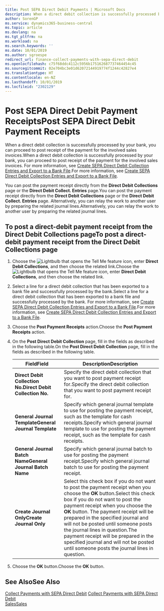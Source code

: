 ```yaml
---
title: Post SEPA Direct Debit Payments | Microsoft Docs
description: When a direct debit collection is successfully processed by your bank, you can proceed to post receipt of the payment for the involved sales invoices.
author: SorenGP
ms.service: dynamics365-business-central
ms.topic: article
ms.devlang: na
ms.tgt_pltfrm: na
ms.workload: na
ms.search.keywords: ''
ms.date: 10/01/2019
ms.author: sgroespe
redirect_url: finance-collect-payments-with-sepa-direct-debit
ms.openlocfilehash: c75f68ddc4112c5956b175162687737464454c45
ms.sourcegitcommit: 02e704bc3e01d62072144919774f1244c42827e4
ms.translationtype: HT
ms.contentlocale: en-NZ
ms.lasthandoff: 10/01/2019
ms.locfileid: "2302129"
---
```

# <a name="post-sepa-direct-debit-payment-receipts"></a><span data-ttu-id="828b6-103">Post SEPA Direct Debit Payment Receipts</span><span class="sxs-lookup"><span data-stu-id="828b6-103">Post SEPA Direct Debit Payment Receipts</span></span>
<span data-ttu-id="828b6-104">When a direct debit collection is successfully processed by your bank, you can proceed to post receipt of the payment for the involved sales invoices.</span><span class="sxs-lookup"><span data-stu-id="828b6-104">When a direct debit collection is successfully processed by your bank, you can proceed to post receipt of the payment for the involved sales invoices.</span></span> <span data-ttu-id="828b6-105">For more information, see [Create SEPA Direct Debit Collection Entries and Export to a Bank File](finance-how-create-sepa-direct-debit-collection-entries-export-bank-file.md).</span><span class="sxs-lookup"><span data-stu-id="828b6-105">For more information, see [Create SEPA Direct Debit Collection Entries and Export to a Bank File](finance-how-create-sepa-direct-debit-collection-entries-export-bank-file.md).</span></span>  

<span data-ttu-id="828b6-106">You can post the payment receipt directly from the **Direct Debit Collections** page or the **Direct Debit Collect. Entries** page.</span><span class="sxs-lookup"><span data-stu-id="828b6-106">You can post the payment receipt directly from the **Direct Debit Collections** page or the **Direct Debit Collect. Entries** page.</span></span> <span data-ttu-id="828b6-107">Alternatively, you can relay the work to another user by preparing the related journal lines.</span><span class="sxs-lookup"><span data-stu-id="828b6-107">Alternatively, you can relay the work to another user by preparing the related journal lines.</span></span>  

## <a name="to-post-a-direct-debit-payment-receipt-from-the-direct-debit-collections-page"></a><span data-ttu-id="828b6-108">To post a direct-debit payment receipt from the Direct Debit Collections page</span><span class="sxs-lookup"><span data-stu-id="828b6-108">To post a direct-debit payment receipt from the Direct Debit Collections page</span></span>  
1. <span data-ttu-id="828b6-109">Choose the ![Lightbulb that opens the Tell Me feature](media/ui-search/search_small.png "Tell me what you want to do") icon, enter **Direct Debit Collections**, and then choose the related link.</span><span class="sxs-lookup"><span data-stu-id="828b6-109">Choose the ![Lightbulb that opens the Tell Me feature](media/ui-search/search_small.png "Tell me what you want to do") icon, enter **Direct Debit Collections**, and then choose the related link.</span></span>  
2. <span data-ttu-id="828b6-110">Select a line for a direct debit collection that has been exported to a bank file and successfully processed by the bank.</span><span class="sxs-lookup"><span data-stu-id="828b6-110">Select a line for a direct debit collection that has been exported to a bank file and successfully processed by the bank.</span></span> <span data-ttu-id="828b6-111">For more information, see [Create SEPA Direct Debit Collection Entries and Export to a Bank File](finance-how-create-sepa-direct-debit-collection-entries-export-bank-file.md).</span><span class="sxs-lookup"><span data-stu-id="828b6-111">For more information, see [Create SEPA Direct Debit Collection Entries and Export to a Bank File](finance-how-create-sepa-direct-debit-collection-entries-export-bank-file.md).</span></span>  
3. <span data-ttu-id="828b6-112">Choose the **Post Payment Receipts** action.</span><span class="sxs-lookup"><span data-stu-id="828b6-112">Choose the **Post Payment Receipts** action.</span></span>  
4. <span data-ttu-id="828b6-113">On the **Post Direct Debit Collection** page, fill in the fields as described in the following table.</span><span class="sxs-lookup"><span data-stu-id="828b6-113">On the **Post Direct Debit Collection** page, fill in the fields as described in the following table.</span></span>  

    |<span data-ttu-id="828b6-114">Field</span><span class="sxs-lookup"><span data-stu-id="828b6-114">Field</span></span>|<span data-ttu-id="828b6-115">Description</span><span class="sxs-lookup"><span data-stu-id="828b6-115">Description</span></span>|  
    |---------------------------------|---------------------------------------|  
    |<span data-ttu-id="828b6-116">**Direct Debit Collection No.**</span><span class="sxs-lookup"><span data-stu-id="828b6-116">**Direct Debit Collection No.**</span></span>|<span data-ttu-id="828b6-117">Specify the direct debit collection that you want to post payment receipt for.</span><span class="sxs-lookup"><span data-stu-id="828b6-117">Specify the direct debit collection that you want to post payment receipt for.</span></span>|  
    |<span data-ttu-id="828b6-118">**General Journal Template**</span><span class="sxs-lookup"><span data-stu-id="828b6-118">**General Journal Template**</span></span>|<span data-ttu-id="828b6-119">Specify which general journal template to use for posting the payment receipt, such as the template for cash receipts.</span><span class="sxs-lookup"><span data-stu-id="828b6-119">Specify which general journal template to use for posting the payment receipt, such as the template for cash receipts.</span></span>|  
    |<span data-ttu-id="828b6-120">**General Journal Batch Name**</span><span class="sxs-lookup"><span data-stu-id="828b6-120">**General Journal Batch Name**</span></span>|<span data-ttu-id="828b6-121">Specify which general journal batch to use for posting the payment receipt.</span><span class="sxs-lookup"><span data-stu-id="828b6-121">Specify which general journal batch to use for posting the payment receipt.</span></span>|  
    |<span data-ttu-id="828b6-122">**Create Journal Only**</span><span class="sxs-lookup"><span data-stu-id="828b6-122">**Create Journal Only**</span></span>|<span data-ttu-id="828b6-123">Select this check box if you do not want to post the payment receipt when you choose the **OK** button.</span><span class="sxs-lookup"><span data-stu-id="828b6-123">Select this check box if you do not want to post the payment receipt when you choose the **OK** button.</span></span> <span data-ttu-id="828b6-124">The payment receipt will be prepared in the specified journal and will not be posted until someone posts the journal lines in question.</span><span class="sxs-lookup"><span data-stu-id="828b6-124">The payment receipt will be prepared in the specified journal and will not be posted until someone posts the journal lines in question.</span></span>|  

5. <span data-ttu-id="828b6-125">Choose the **OK** button.</span><span class="sxs-lookup"><span data-stu-id="828b6-125">Choose the **OK** button.</span></span>  

## <a name="see-also"></a><span data-ttu-id="828b6-126">See Also</span><span class="sxs-lookup"><span data-stu-id="828b6-126">See Also</span></span>  
 <span data-ttu-id="828b6-127">[Collect Payments with SEPA Direct Debit](finance-collect-payments-with-sepa-direct-debit.md) </span><span class="sxs-lookup"><span data-stu-id="828b6-127">[Collect Payments with SEPA Direct Debit](finance-collect-payments-with-sepa-direct-debit.md) </span></span>  
 [<span data-ttu-id="828b6-128">Sales</span><span class="sxs-lookup"><span data-stu-id="828b6-128">Sales</span></span>](sales-manage-sales.md)

